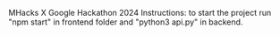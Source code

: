 MHacks X Google Hackathon 2024
Instructions: to start the project run "npm start" in frontend folder and "python3 api.py" in backend.

